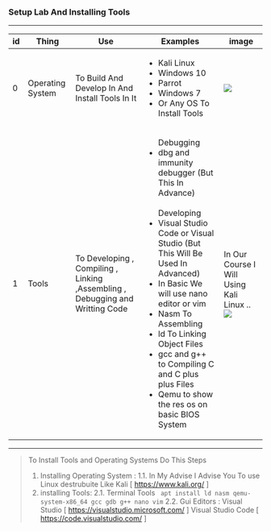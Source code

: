 ### Setup Lab And Installing Tools
____
|id| Thing | Use | Examples | image |
|--|-------|-----|----------|-------|
| 0 | Operating System | To Build And Develop In And Install Tools In It | <ul><li>Kali Linux</li><li>Windows 10</li><li>Parrot</li><li>Windows 7</li><li>Or Any OS To Install Tools</li></ul>| ![](https://itintelligance.com/wp-content/uploads/2021/07/What-is-OS-in-Hindi-1024x449.jpg)|
| 1 | Tools | To Developing , Compiling , Linking ,Assembling , Debugging and Writting Code | <ul>Debugging<li>dbg and immunity debugger (But This In Advance)</li><br>Developing<br><li>Visual Studio Code or Visual Studio (But This Will Be Used In Advanced)</li><li>In Basic We will use nano editor or vim</li><li>Nasm To Assembling </li><li>ld To Linking Object Files</li><li>gcc and g++ to Compiling C and C plus plus Files </li><li>Qemu to show the res os on basic BIOS System</li></ul>| In Our Course I Will Using Kali Linux .. ![](https://images.saymedia-content.com/.image/t_share/MTc0NDk1NTIyNzQzMzk1OTc0/kali-linux-on-mobile.jpg)|
___
> To Install Tools and Operating Systems Do This Steps
> 1. Installing Operating System : 
> 1.1. In My Advise I Advise You To use Linux destrubuite Like Kali [ https://www.kali.org/ ]
> 2. installing Tools:
> 2.1. Terminal Tools
> ``` apt install ld nasm qemu-system-x86_64 gcc gdb g++ nano vim```
> 2.2. Gui Editors :
>  Visual Studio [ https://visualstudio.microsoft.com/ ]
> Visual Studio Code [ https://code.visualstudio.com/ ]
